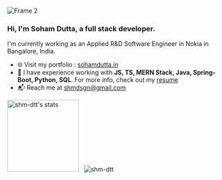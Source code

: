 ![Frame 2](https://github.com/shm-dtt/shm-dtt/assets/77527904/4cac85f2-90b1-4a0a-bce3-83fc126972dd)

### Hi, I'm Soham Dutta, a full stack developer.

I'm currently working as an Applied R&D Software Engineer in Nokia in Bangalore, India.

- :globe_with_meridians: Visit my portfolio : [sohamdutta.in](https://sohamdutta.in)
- :briefcase: I have experience working with **JS, TS, MERN Stack, Java, Spring-Boot, Python, SQL**. For more info, check out my [resume](https://sohamdutta.in/resume)
- :mailbox_with_mail: Reach me at <a href="mailto:shmdsgn@gmail.com" target="_blank">shmdsgn@gmail.com</a>

<img height="165em" src="https://github-readme-stats.vercel.app/api?username=shm-dtt&show_icons=true&theme=transparent" alt="shm-dtt's stats"/> &nbsp; <img src="https://github-readme-stats.vercel.app/api/top-langs?username=shm-dtt&show_icons=true&locale=en&layout=compact&theme=transparent" alt="shm-dtt" />
